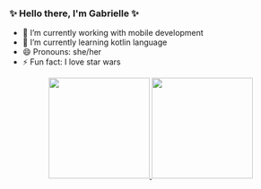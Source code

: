 ### ✨ Hello there, I'm Gabrielle ✨

- 🔭 I’m currently working with mobile development
- 🌱 I’m currently learning kotlin language
- 😄 Pronouns: she/her
- ⚡ Fun fact: I love star wars
<div align="center">
  <a href="https://github.com/LeivasGabi">
  <img height="180em" src="https://github-readme-stats.vercel.app/api?username=LeivasGabi&show_icons=true&theme=dracula&include_all_commits=true&count_private=true"/>
  <img height="180em" src="https://github-readme-stats.vercel.app/api/top-langs/?username=LeivasGabi&layout=compact&langs_count=7&theme=dracula"/>
</div>
